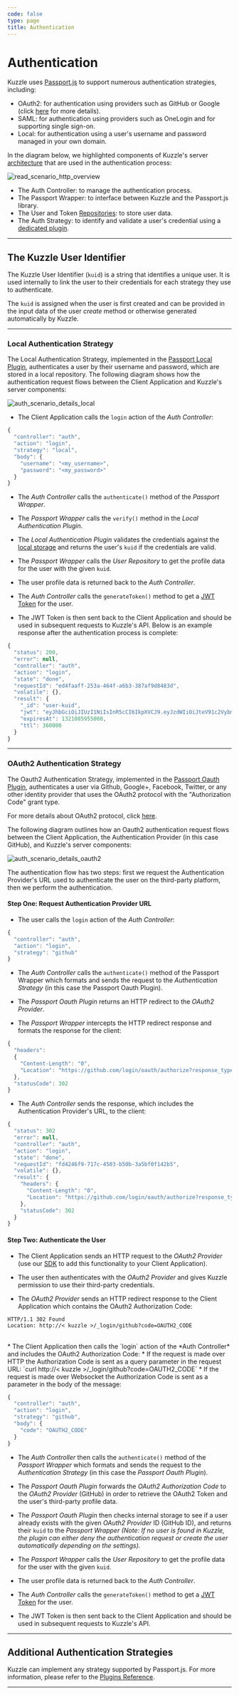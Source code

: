 ```yaml
---
code: false
type: page
title: Authentication
---
```


# Authentication

Kuzzle uses [Passport.js](http://Passportjs.org) to support numerous authentication strategies, including:

- OAuth2: for authentication using providers such as GitHub or Google (click [here](https://github.com/kuzzleio/kuzzle-plugin-auth-passport-oauth) for more details).
- SAML: for authentication using providers such as OneLogin and for supporting single sign-on.
- Local: for authentication using a user's username and password managed in your own domain.

In the diagram below, we highlighted components of Kuzzle's server [architecture](/core/1/guides/kuzzle-depth) that are used in the authentication process:

![read_scenario_http_overview](./Authentication_Overview.png)

- The Auth Controller: to manage the authentication process.
- The Passport Wrapper: to interface between Kuzzle and the Passport.js library.
- The User and Token [Repositories](https://github.com/kuzzleio/kuzzle/blob/1-dev/lib/api/core/models/repositories): to store user data.
- The Auth Strategy: to identify and validate a user's credential using a [dedicated plugin](/core/1/plugins/guides/strategies).

---

## The Kuzzle User Identifier

The Kuzzle User Identifier (`kuid`) is a string that identifies a unique user. It is used internally to link the user to their credentials for each strategy they use to authenticate.

The `kuid` is assigned when the user is first created and can be provided in the input data of the user _create_ method or otherwise generated automatically by Kuzzle.

---

### Local Authentication Strategy

The Local Authentication Strategy, implemented in the [Passport Local Plugin](https://github.com/kuzzleio/kuzzle-plugin-auth-passport-local), authenticates a user by their username and password, which are stored in a local repository. The following diagram shows how the authentication request flows between the Client Application and Kuzzle's server components:

![auth_scenario_details_local](./details-local.png)

- The Client Application calls the `login` action of the _Auth Controller_:

```js
{
  "controller": "auth",
  "action": "login",
  "strategy": "local",
  "body": {
    "username": "<my_username>",
    "password": "<my_password>"
  }
}
```

- The _Auth Controller_ calls the `authenticate()` method of the _Passport Wrapper_.

- The _Passport Wrapper_ calls the `verify()` method in the _Local Authentication Plugin_.

- The _Local Authentication Plugin_ validates the credentials against the [local storage](/core/1/plugins/plugin-context/constructors/repository) and returns the user's `kuid` if the credentials are valid.

- The _Passport Wrapper_ calls the _User Repository_ to get the profile data for the user with the given `kuid`.

- The user profile data is returned back to the _Auth Controller_.

- The _Auth Controller_ calls the `generateToken()` method to get a [JWT Token](https://jwt.io) for the user.

- The JWT Token is then sent back to the Client Application and should be used in subsequent requests to Kuzzle's API. Below is an example response after the authentication process is complete:

```js
{
  "status": 200,
  "error": null,
  "controller": "auth",
  "action": "login",
  "state": "done",
  "requestId": "ed4faaff-253a-464f-a6b3-387af9d8483d",
  "volatile": {},
  "result": {
    "_id": "user-kuid",
    "jwt": "eyJhbGciOiJIUzI1NiIsInR5cCI6IkpXVCJ9.eyJzdWIiOiJteV91c2VybmFtZSIsIm5hbWUiOiJKb2huIERvZSIsImFkbWluIjp0cnVlfQ.BefoyfAKzwXuGhbYe0iPeG0v9F4HmikvahqwqzQr3pE",
    "expiresAt": 1321085955000,
    "ttl": 360000
  }
}
```

---

### OAuth2 Authentication Strategy

The Oauth2 Authentication Strategy, implemented in the [Passport Oauth Plugin](https://github.com/kuzzleio/kuzzle-plugin-auth-passport-oauth), authenticates a user via Github, Google+, Facebook, Twitter, or any other identity provider that uses the OAuth2 protocol with the "Authorization Code" grant type.

For more details about OAuth2 protocol, click [here](https://www.digitalocean.com/community/tutorials/an-introduction-to-oauth-2#grant-type-authorization-code).

The following diagram outlines how an Oauth2 authentication request flows between the Client Application, the Authentication Provider (in this case GitHub), and Kuzzle's server components:

![auth_scenario_details_oauth2](./details-oauth2.png)

The authentication flow has two steps: first we request the Authentication Provider's URL used to authenticate the user on the third-party platform, then we perform the authentication.

#### Step One: Request Authentication Provider URL

- The user calls the `login` action of the _Auth Controller_:

```js
{
  "controller": "auth",
  "action": "login",
  "strategy": "github"
}
```

- The _Auth Controller_ calls the `authenticate()` method of the Passport Wrapper which formats and sends the request to the _Authentication Strategy_ (in this case the Passport Oauth Plugin).

- The _Passport Oauth Plugin_ returns an HTTP redirect to the _OAuth2 Provider_.

- The _Passport Wrapper_ intercepts the HTTP redirect response and formats the response for the client:

```js
{
  "headers":
  {
    "Content-Length": "0",
    "Location": "https://github.com/login/oauth/authorize?response_type=code&redirect_uri=http%3A%2F%2Fkuzzle%2Fapi%2F1.0%2F_login%2Fgithub&client_id=MY_CLIENT_ID"
  },
  "statusCode": 302
}
```

- The _Auth Controller_ sends the response, which includes the Authentication Provider's URL, to the client:

```js
{
  "status": 302
  "error": null,
  "controller": "auth",
  "action": "login",
  "state": "done",
  "requestId": "fd4246f9-717c-4503-b50b-3a5bf0f142b5",
  "volatile": {},
  "result": {
    "headers": {
      "Content-Length": "0",
      "Location": "https://github.com/login/oauth/authorize?response_type=code&redirect_uri=http%3A%2F%2Fkuzzle%2Fapi%2F1.0%2F_login%2Fgithub&client_id=MY_CLIENT_ID"
    },
    "statusCode": 302
  }
}
```

#### Step Two: Authenticate the User

- The Client Application sends an HTTP request to the _OAuth2 Provider_ (use our [SDK](https://github.com/kuzzleio/kuzzle-sdk-login-oauth-popup) to add this functionality to your Client Application).

- The user then authenticates with the _OAuth2 Provider_ and gives Kuzzle permission to use their third-party credentials.

- The _OAuth2 Provider_ sends an HTTP redirect response to the Client Application which contains the OAuth2 Authorization Code:

```
HTTP/1.1 302 Found
Location: http://< kuzzle >/_login/github?code=OAUTH2_CODE
```

<br/>
* The Client Application then calls the `login` action of the *Auth Controller* and includes the OAuth2 Authorization Code:
  * If the request is made over HTTP the Authorization Code is sent as a query parameter in the request URL: `curl http://< kuzzle >/_login/github?code=OAUTH2_CODE`
  * If the request is made over Websocket the Authorization Code is sent as a parameter in the body of the message:

```js
{
  "controller": "auth",
  "action": "login",
  "strategy": "github",
  "body": {
    "code": "OAUTH2_CODE"
  }
}
```

- The _Auth Controller_ then calls the `authenticate()` method of the _Passport Wrapper_ which formats and sends the request to the _Authentication Strategy_ (in this case the _Passport Oauth Plugin_).

- The _Passport Oauth Plugin_ forwards the _OAuth2 Authorization Code_ to the _OAuth2 Provider_ (GitHub) in order to retrieve the OAuth2 Token and the user's third-party profile data.

- The _Passport Oauth Plugin_ then checks internal storage to see if a user already exists with the given _OAuth2 Provider_ ID (GitHub ID), and returns their `kuid` to the _Passport Wrapper_ _(Note: If no user is found in Kuzzle, the plugin can either deny the authentication request or create the user automatically depending on the settings)._

- The _Passport Wrapper_ calls the _User Repository_ to get the profile data for the user with the given `kuid`.

- The user profile data is returned back to the _Auth Controller_.

- The _Auth Controller_ calls the `generateToken()` method to get a [JWT Token](https://jwt.io) for the user.

- The JWT Token is then sent back to the Client Application and should be used in subsequent requests to Kuzzle's API.

---

## Additional Authentication Strategies

Kuzzle can implement any strategy supported by Passport.js. For more information, please refer to the [Plugins Reference](/core/1/plugins/guides/strategies).

---
